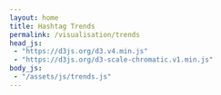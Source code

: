```yaml
---
layout: home
title: Hashtag Trends
permalink: /visualisation/trends
head_js:
 - "https://d3js.org/d3.v4.min.js"
 - "https://d3js.org/d3-scale-chromatic.v1.min.js"
body_js:
 - "/assets/js/trends.js"
---
```


<svg></svg>

